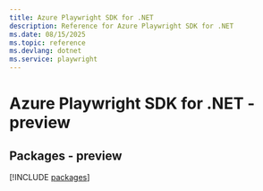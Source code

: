 ```yaml
---
title: Azure Playwright SDK for .NET
description: Reference for Azure Playwright SDK for .NET
ms.date: 08/15/2025
ms.topic: reference
ms.devlang: dotnet
ms.service: playwright
---
```

# Azure Playwright SDK for .NET - preview
## Packages - preview
[!INCLUDE [packages](playwright-index.md)]